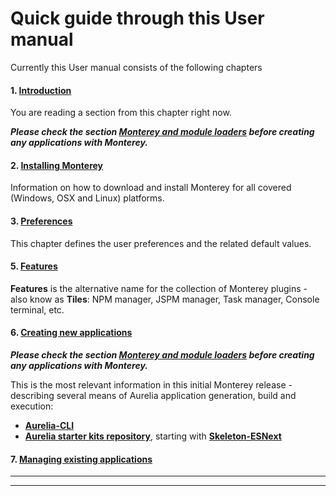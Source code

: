 # Quick guide through this User manual

Currently this User manual consists of the following  chapters

#### 1. [Introduction](../)
You are reading a section from this chapter right now. 

___Please check the section [Monterey and module loaders](../introduction/monterey_and_module_loaders.html) before creating any applications with Monterey.___

#### 2. [Installing Monterey](../installing_monterey.html)
Information on how to download and install Monterey for all covered (Windows, OSX and Linux) platforms.

#### 3. [Preferences](../preferences.html)
This chapter defines the user preferences and the related default values.

#### 5. [Features](../features.html)
**Features** is the alternative name for the collection of Monterey plugins - also know as **Tiles**: NPM manager, JSPM manager, Task manager, Console terminal, etc.

#### 6. [Creating new applications](../creating_new_application.html)
___Please check the section [Monterey and module loaders](../introduction/monterey_and_module_loaders.html) before creating any applications with Monterey.___

This is the most relevant information in this initial Monterey release - describing several means of Aurelia application generation, build and execution:

- **[Aurelia-CLI](../creating_new_application/aurelia-cli.html)**
- **[Aurelia starter kits repository](https://github.com/aurelia/skeleton-navigation)**,  starting with **[Skeleton-ESNext](../creating_new_application/skeleton-esnext.html)**

#### 7. [Managing existing applications](../managing_existing_application.html)

***
***